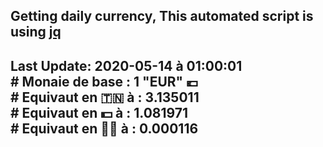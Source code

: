 ## Getting daily currency, This automated script is using [jq](https://stedolan.github.io/jq/)
## Last Update:  2020-05-14 à 01:00:01 </br># Monaie de base : 1 "EUR" 💶 </br> # Equivaut en 🇹🇳 à :  3.135011 </br> # Equivaut en 💵 à : 1.081971</br> # Equivaut en 🐱‍💻 à :  0.000116
